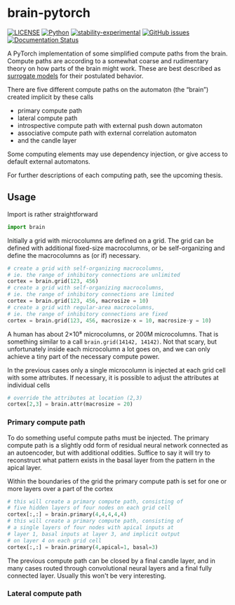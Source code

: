 # brain-pytorch

[![LICENSE](https://img.shields.io/badge/license-GPL2.0-green?style=for-the-badge)](https://github.com/jeblad/brain-pytorch/blob/master/LICENSE)
[![Python](https://img.shields.io/badge/python-3.7-blue.svg?style=for-the-badge)](https://www.python.org/)
[![stability-experimental](https://img.shields.io/badge/stability-experimental-orange.svg?style=for-the-badge)](https://github.com/emersion/stability-badges)
[![GitHub issues](https://img.shields.io/github/issues-raw/jeblad/brain-pytorch?style=for-the-badge)](https://github.com/jeblad/brain-pytorch/issues/)
[![Documentation Status](https://readthedocs.org/projects/brain-pytorch/badge/?style=for-the-badge&version=latest)](https://brain-pytorch.readthedocs.io/en/latest/?badge=latest)

A PyTorch implementation of some simplified compute paths from the brain. Compute paths are according to a somewhat coarse and rudimentary theory on how parts of the brain might work. These are best described as [surrogate models](https://en.wikipedia.org/wiki/Surrogate_model) for their postulated behavior.

There are five different compute paths on the automaton (the “brain”) created implicit by these calls

- primary compute path
- lateral compute path
- introspective compute path with external push down automaton
- associative compute path with external correlation automaton
- and the candle layer

Some computing elements may use dependency injection, or give access to default external automatons.

For further descriptions of each computing path, see the upcoming thesis.

## Usage

Import is rather straightforward

```python
import brain
```

Initially a grid with microcolumns are defined on a grid. The grid can be defined with additional fixed-size macrocolumns, or be self-organizing and define the macrocolumns as (or if) necessary.

```python
# create a grid with self-organizing macrocolumns,
# ie. the range of inhibitory connections are unlimited
cortex = brain.grid(123, 456)
# create a grid with self-organizing macrocolumns,
# ie. the range of inhibitory connections are limited
cortex = brain.grid(123, 456, macrosize = 10)
# create a grid with regular-area macrocolumns,
# ie. the range of inhibitory connections are fixed
cortex = brain.grid(123, 456, macrosize-x = 10, macrosize-y = 10)
```

A human has about 2×10⁸ microcolumns, or 200M microcolumns. That is something similar to a call `brain.grid(14142, 14142)`. Not that scary, but unfortunately inside each microcolumn a lot goes on, and we can only achieve a tiny part of the necessary compute power.

In the previous cases only a single microcolumn is injected at each grid cell with some attributes. If necessary, it is possible to adjust the attributes at individual cells

```python
# override the attributes at location (2,3)
cortex[2,3] = brain.attr(macrosize = 20)
```

### Primary compute path

To do something useful compute paths must be injected. The primary compute path is a slightly odd form of residual neural network connected as an autoencoder, but with additional oddities. Suffice to say it will try to reconstruct what pattern exists in the basal layer from the pattern in the apical layer.

Within the boundaries of the grid the primary compute path is set for one or more layers over a part of the cortex

```python
# this will create a primary compute path, consisting of
# five hidden layers of four nodes on each grid cell
cortex[:,:] = brain.primary(4,4,4,4,4)
# this will create a primary compute path, consisting of
# a single layers of four nodes with apical inputs at
# layer 1, basal inputs at layer 3, and implicit output
# on layer 4 on each grid cell
cortex[:,:] = brain.primary(4,apical=1, basal=3)
```

The previous compute path can be closed by a final candle layer, and in many cases routed through convolutional neural layers and a final fully connected layer. Usually this won't be very interesting.

### Lateral compute path


